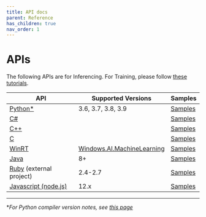 ```yaml
---
title: API docs
parent: Reference
has_children: true
nav_order: 1
---
```

# APIs

The following APIs are for Inferencing. For Training, please follow [these tutorials](https://github.com/microsoft/onnxruntime-training-examples). 

|API|Supported Versions|Samples|
|---|---|---|
|[Python*](https://aka.ms/onnxruntime-python)| 3.6, 3.7, 3.8, 3.9| [Samples](https://github.com/microsoft/onnxruntime/tree/master/samples/#python)|
|[C#](../reference/api/csharp-api.md)| | [Samples](https://github.com/microsoft/onnxruntime/tree/master/samples/#C)|
|[C++](https://github.com/microsoft/onnxruntime/blob/master/include/onnxruntime/core/session/onnxruntime_cxx_api.h)| |[Samples](https://github.com/microsoft/onnxruntime/tree/master/samples/#CC)|
|[C](../reference/api/c-api.md)| | [Samples](https://github.com/microsoft/onnxruntime/tree/master/samples/#CC)|
|[WinRT](../reference/api/winrt-api.md) | [Windows.AI.MachineLearning](https://docs.microsoft.com/en-us/windows/ai/windows-ml/api-reference)| [Samples](https://github.com/microsoft/windows-Machine-Learning)|
|[Java](../reference/api/java-api.md)|8+|[Samples](https://github.com/microsoft/onnxruntime/tree/master/samples/#Java)| 
[Ruby](https://github.com/ankane/onnxruntime) (external project)| 2.4-2.7| [Samples](https://ankane.org/tensorflow-ruby)|
|[Javascript (node.js)](../reference/api/nodejs-api.md) |12.x | [Samples](https://github.com/microsoft/onnxruntime/blob/master/samples/nodejs) |

---

**For Python compiler version notes, see [this page](https://github.com/microsoft/onnxruntime/tree/master/docs/Python_Dev_Notes.md)*
